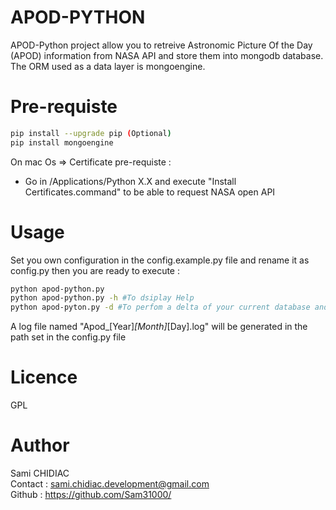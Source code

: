 # APOD-PYTHON
APOD-Python project allow you to retreive Astronomic Picture Of the Day (APOD) information from NASA API and store them into mongodb database.
The ORM used as a data layer is mongoengine.
# Pre-requiste
```sh
pip install --upgrade pip (Optional) 
pip install mongoengine 
 ```
On mac Os => Certificate pre-requiste : 
- Go in  /Applications/Python X.X and execute "Install Certificates.command" to be able to request NASA open API

# Usage
Set you own configuration in the config.example.py file and rename it as config.py then you are ready to execute :
```sh
python apod-python.py
python apod-python.py -h #To dsiplay Help
python apod-pyton.py -d #To perfom a delta of your current database and the APOD available
```
A log file named "Apod_[Year]_[Month]_[Day].log" will be generated in the path set in the config.py file 

# Licence

GPL

# Author
Sami CHIDIAC  
Contact : sami.chidiac.development@gmail.com  
Github : https://github.com/Sam31000/